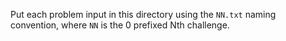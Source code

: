 Put each problem input in this directory using the `NN.txt` naming convention,
where `NN` is the 0 prefixed Nth challenge.